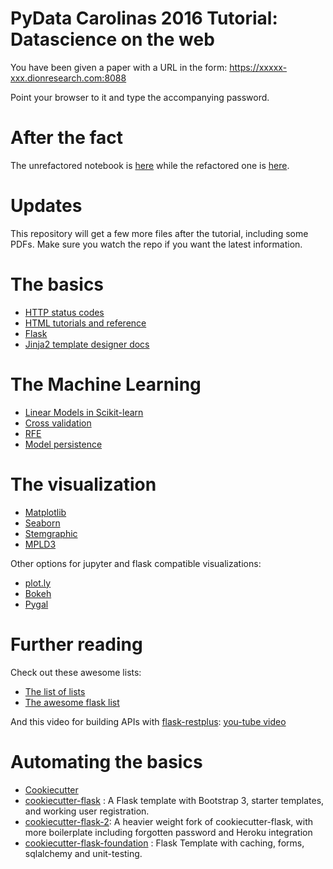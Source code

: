 # PyData Carolinas 2016 Tutorial: Datascience on the web

You have been given a paper with a URL in the form: https://xxxxx-xxx.dionresearch.com:8088

Point your browser to it and type the accompanying password.


# After the fact

The unrefactored notebook is [here](https://github.com/fdion/pydata/blob/master/notebooks/PyData.ipynb) while the refactored one is [here](https://github.com/fdion/pydata/blob/master/notebooks/PyData-Refactored.ipynb).

# Updates

This repository will get a few more files after the tutorial, including some PDFs. Make sure you watch the repo if you want the latest information.

# The basics

- [HTTP status codes](https://en.wikipedia.org/wiki/List_of_HTTP_status_codes)
- [HTML tutorials and reference](https://developer.mozilla.org/en-US/docs/Web/HTML)
- [Flask](http://flask.pocoo.org/)
- [Jinja2 template designer docs](http://jinja.pocoo.org/docs/dev/templates/)

# The Machine Learning

 - [Linear Models in Scikit-learn](http://scikit-learn.org/stable/modules/linear_model.html)
 - [Cross validation](http://scikit-learn.org/stable/modules/cross_validation.html)
 - [RFE](http://scikit-learn.org/stable/modules/feature_selection.html#rfe)
 - [Model persistence](http://scikit-learn.org/stable/modules/model_persistence.html)

# The visualization

 - [Matplotlib](http://matplotlib.org/)
 - [Seaborn](https://github.com/mwaskom/seaborn)
 - [Stemgraphic](https://github.com/fdion/stemgraphic)
 - [MPLD3](http://mpld3.github.io/)
 
 Other options for jupyter and flask compatible visualizations:
 - [plot.ly](http://plot.ly)
 - [Bokeh](http://bokeh.pydata.org/en/latest/)
 - [Pygal](http://www.pygal.org/en/stable/)

# Further reading

Check out these awesome lists:
 - [The list of lists](https://github.com/sindresorhus/awesome)
 - [The awesome flask list](https://github.com/humiaozuzu/awesome-flask)
 
 And this video for building APIs with [flask-restplus](http://flask-restplus.readthedocs.io/en/stable/): [you-tube video]()

# Automating the basics

 - [Cookiecutter](https://github.com/audreyr/cookiecutter)
 - [cookiecutter-flask](https://github.com/sloria/cookiecutter-flask) : A Flask template with Bootstrap 3, starter templates, and working user registration.
 - [cookiecutter-flask-2](https://github.com/wdm0006/cookiecutter-flask): A heavier weight fork of cookiecutter-flask, with more boilerplate including forgotten password and Heroku integration
 - [cookiecutter-flask-foundation](https://github.com/JackStouffer/cookiecutter-Flask-Foundation) : Flask Template with caching, forms, sqlalchemy and unit-testing.
